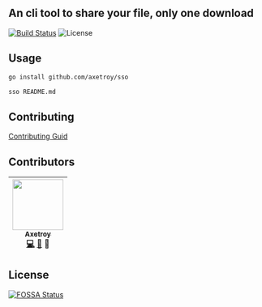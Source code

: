 ## An cli tool to share your file, only one download

[![Build Status](https://travis-ci.org/axetroy/md5.svg?branch=master)](https://travis-ci.org/axetroy/md5)
![License](https://img.shields.io/badge/license-Apache-green.svg)

## Usage

```bash
go install github.com/axetroy/sso

sso README.md
```

## Contributing

[Contributing Guid](https://github.com/axetroy/md5/blob/master/CONTRIBUTING.md)

## Contributors

<!-- ALL-CONTRIBUTORS-LIST:START - Do not remove or modify this section -->
| [<img src="https://avatars1.githubusercontent.com/u/9758711?v=3" width="100px;"/><br /><sub>Axetroy</sub>](http://axetroy.github.io)<br />[💻](https://github.com/axetroy/md5/commits?author=axetroy) [🐛](https://github.com/axetroy/md5/issues?q=author%3Aaxetroy) 🎨 |
| :---: |
<!-- ALL-CONTRIBUTORS-LIST:END -->

## License

[![FOSSA Status](https://app.fossa.io/api/projects/git%2Bgithub.com%2Faxetroy%2Fmd5.svg?type=large)](https://app.fossa.io/projects/git%2Bgithub.com%2Faxetroy%2Fmd5?ref=badge_large)
